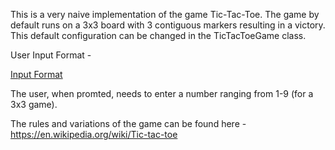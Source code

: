 This is a very naive implementation of the game Tic-Tac-Toe. The game by default runs on a 3x3 board with 3 contiguous markers resulting in a victory. This default configuration can be changed in the TicTacToeGame class.

User Input Format -

[Input Format](http://i.imgur.com/sInnZ58.png)

The user, when promted, needs to enter a number ranging from 1-9 (for a 3x3 game).

The rules and variations of the game can be found here -
https://en.wikipedia.org/wiki/Tic-tac-toe
